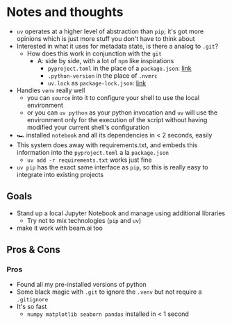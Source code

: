 # Notes and thoughts

- `uv` operates at a higher level of abstraction than `pip`; it's got more opinions which is just more stuff you don't have to think about
- Interested in what it uses for metadata state, is there a analog to `.git`?
  - How does this work in conjunction with the `git`
    - A: side by side, with a lot of `npm` like inspirations
      - `pyproject.toml` in the place of a `package.json`: [link](https://github.com/frankhereford/discovery_day_aug_2025/blob/main/pyproject.toml)
      - `.python-version` in the place of `.nvmrc`
      - `uv.lock` as `package-lock.json`: [link](https://github.com/frankhereford/discovery_day_aug_2025/blob/main/pyproject.toml)
- Handles `venv` really well
  - you can `source` into it to configure your shell to use the local environment
  - or you can `uv python` as your python invocation and `uv` will use the environment only for the execution of the script without having modified your current shell's configuration
- 🏎️ installed `notebook` and all its dependencies in < 2 seconds, easily
- This system does away with requirements.txt, and embeds this information into the `pyproject.toml` a la `package.json`
  - `uv add -r requirements.txt` works just fine
- `uv pip` has the exact same interface as `pip`, so this is really easy to integrate into existing projects

## Goals

- Stand up a local Jupyter Notebook and manage using additional libraries
  - Try not to mix technologies (`pip` and `uv`)
- make it work with beam.ai too

## Pros & Cons

### Pros

- Found all my pre-installed versions of python
- Some black magic with `.git` to ignore the `.venv` but not require a `.gitignore`
- It's so fast
  - `numpy matplotlib seaborn pandas` installed in < 1 second

